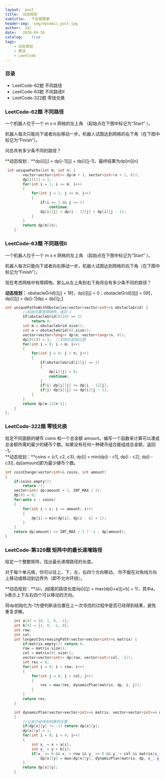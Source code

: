 ```yaml
---
layout:  post
title:	动态规划
subtitle:	不定期更新
header-img:	 img/dynamic_post.jpg
author:	 zql
date:	2020-04-26
catalog:	true
tags:	
    - 动态规划
    - 算法
    - LeetCode
---
```


### 目录
- LeetCode-62题  不同路径
- LeetCode-63题  不同路径Ⅱ
- LeetCode-322题  零钱兑换

### LeetCode-62题  不同路径

一个机器人位于一个 m x n 网格的左上角 （起始点在下图中标记为“Start” ）。  

机器人每次只能向下或者向右移动一步。机器人试图达到网格的右下角（在下图中标记为“Finish”）。  

问总共有多少条不同的路径？  

**动态规划：**dp[i][j] = dp[i-1][j] + dp[i][j-1]，最终结果为dp[m][n]  

```c++
 int uniquePaths(int m, int n) {
        vector<vector<int>> dp(m + 1, vector<int>(n + 1, 0));
        dp[1][1] = 1;
        for(int i = 1; i <= m; i++)
        {
            for(int j = 1; j <= n; j++)
            {
                if(i == 1 && j == 1)
                    continue;
                dp[i][j] = dp[i - 1][j] + dp[i][j - 1];
            }
        }
        return dp[m][n];
    }
```

### LeetCode-63题  **不同路径Ⅱ**  

一个机器人位于一个 m x n 网格的左上角 （起始点在下图中标记为“Start” ）。  

机器人每次只能向下或者向右移动一步。机器人试图达到网格的右下角（在下图中标记为“Finish”）。  

现在考虑网格中有障碍物。那么从左上角到右下角将会有多少条不同的路径？  

**动态规划：**  obstacleGrid[i][j] = 1时，dp[i][j] = 0；obstacleGrid[i][j] = 0时，dp[i][j] = dp[i-1]dp[j](i>1) + dp[i][j-1](j>1)

```c++
int uniquePathsWithObstacles(vector<vector<int>>& obstacleGrid) {
        //起始位置是障碍物，返回-1
        if(obstacleGrid[0][0] == 1)
            return 0;
        int m = obstacleGrid.size();
        int n = obstacleGrid[0].size();
        vector<vector<long>> dp(m, vector<long>(n, 0));
        dp[0][0] = 1;  //初始化起始位置
        for(int i = 0; i < m; i++)
        {
            for(int j = 0; j < n; j++)
            {
                if(obstacleGrid[i][j] == 1) 
                {
                    dp[i][j] = 0;
                    continue;
                }
                if(i) dp[i][j] += dp[i - 1][j];
                if(j) dp[i][j] += dp[i][j - 1];
            }
        }
        return dp[m-1][n-1];
    }
};
```

### LeetCode-322题  零钱兑换
给定不同面额的硬币 coins 和一个总金额 amount。编写一个函数来计算可以凑成总金额所需的最少的硬币个数。如果没有任何一种硬币组合能组成总金额，返回 -1。  
**动态规划：**coins = {c1, c2, c3}, dp[i] = min(dp[i - c1], dp[i - c2], dp[i - c3]), dp[amount]即为最少硬币个数。
```c++
int coinChange(vector<int>& coins, int amount)
{
    if(coins.empty())
        return -1;
    vector<int> dp(amount + 1, INT_MAX / 2);
    dp[0] = 0;
    for(auto c : coins)
    {
        for(int i = c; i <= amount; i++)
        {
            dp[i] = min(dp[i], dp[i - c] + 1);
        }
    }
    return dp[amount] >= INT_MAX / 2 ? -1 : dp[amount];
}
```
### LeetCode-第329题  矩阵中的最长递增路径  

给定一个整数矩阵，找出最长递增路径的长度。

对于每个单元格，你可以往上，下，左，右四个方向移动。 你不能在对角线方向上移动或移动到边界外（即不允许环绕）。

**动态规划：**以i，j结尾的路径长度dp[i][j] = max(dp[i+a][j+b] + 1)，其中a，b表示上下左右四个可以移动的方向。

将dp初始化为-1方便判断该位置在上一次寻找的过程中是否已经得到结果，避免重复求解。

```c++
	int a[4] = {0, 1, 0, -1};
    int b[4] = {1, 0, -1, 0};
    int row;
    int col;
    int longestIncreasingPath(vector<vector<int>>& matrix) {
        if(matrix.empty()) return 0;
        row = matrix.size();
        col = matrix[0].size();
        vector<vector<int>> dp(row, vector<int>(col, -1));
        int res = 0;
        for(int i = 0; i < row; i++)
        {
            for(int j = 0; j < col; j++)
            {
                res = max(res, dynamicPlan(matrix, dp, i, j));
            }
        }
        return res;
    }

    int dynamicPlan(vector<vector<int>>& matrix, vector<vector<int>>& dp, int x, int y)
    {
        //记录已经得到结果的位置
        if(dp[x][y] != -1) return dp[x][y];
        dp[x][y] = 1;
        for(int i = 0; i < 4; i++)
        {
            int x_ = x + a[i];
            int y_ = y + b[i];
            if(x_ >= 0 && x_ < row && y_ >= 0 && y_ < col && matrix[x_][y_] < matrix[x][y])
                dp[x][y] = max(dp[x][y], dynamicPlan(matrix, dp, x_, y_) + 1);
        }
        return dp[x][y];
    }
```
